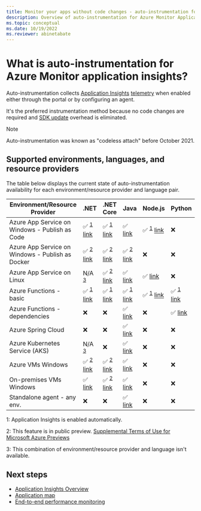 ```yaml
---
title: Monitor your apps without code changes - auto-instrumentation for Azure Monitor Application Insights | Microsoft Docs
description: Overview of auto-instrumentation for Azure Monitor Application Insights - codeless application performance management
ms.topic: conceptual
ms.date: 10/19/2022
ms.reviewer: abinetabate
---
```


# What is auto-instrumentation for Azure Monitor application insights?

Auto-instrumentation collects [Application Insights](app-insights-overview.md) [telemetry](data-model.md) when enabled either through the portal or by configuring an agent.

It's the preferred instrumentation method because no code changes are required and [SDK update](sdk-support-guidance.md) overhead is eliminated.

> [!NOTE] 
> Auto-instrumentation was known as "codeless attach" before October 2021.

## Supported environments, languages, and resource providers

The table below displays the current state of auto-instrumentation availability for each environment/resource provider and language pair.

|Environment/Resource Provider                    | .NET                                                                                                                                           | .NET Core                                                                                                                                      | Java                                                                                                                                           | Node.js                                                                       | Python                                                                                       |
|-------------------------------------------------|------------------------------------------------------------------------------------------------------------------------------------------------|------------------------------------------------------------------------------------------------------------------------------------------------|------------------------------------------------------------------------------------------------------------------------------------------------|-------------------------------------------------------------------------------|----------------------------------------------------------------------------------------------|
|Azure App Service on Windows - Publish as Code   | :white_check_mark: <sup>[1](#OnBD)</sup> [link](azure-web-apps-net.md)                                                                         | :white_check_mark: <sup>[1](#OnBD)</sup> [link](azure-web-apps-net-core.md)                                                                    | :white_check_mark: [link](azure-web-apps-java.md)                                                                                              | :white_check_mark: <sup>[1](#OnBD)</sup> [link](azure-web-apps-nodejs.md)     | :x:                                                                                          |
|Azure App Service on Windows - Publish as Docker | :white_check_mark: <sup>[2](#Preview)</sup> [link](https://azure.github.io/AppService/2022/04/11/windows-containers-app-insights-preview.html) | :white_check_mark: <sup>[2](#Preview)</sup> [link](https://azure.github.io/AppService/2022/04/11/windows-containers-app-insights-preview.html) | :white_check_mark: <sup>[2](#Preview)</sup> [link](https://azure.github.io/AppService/2022/04/11/windows-containers-app-insights-preview.html) | :x:                                                                           | :x:                                                                                          |
|Azure App Service on Linux                       | N/A <sup>[3](#NA)</sup>                                                                                                                        | :white_check_mark: <sup>[2](#Preview)</sup> [link](azure-web-apps-net-core.md?tabs=linux)                                                      | :white_check_mark: [link](azure-web-apps-java.md)                                                                                              | :white_check_mark: [link](azure-web-apps-nodejs.md?tabs=linux)                | :x:                                                                                          |
|Azure Functions - basic                          | :white_check_mark: <sup>[1](#OnBD)</sup> [link](monitor-functions.md)                                                                          | :white_check_mark: <sup>[1](#OnBD)</sup> [link](monitor-functions.md)                                                                          | :white_check_mark: <sup>[1](#OnBD)</sup> [link](monitor-functions.md)                                                                          | :white_check_mark: <sup>[1](#OnBD)</sup> [link](monitor-functions.md)         | :white_check_mark: <sup>[1](#OnBD)</sup> [link](monitor-functions.md)                        |
|Azure Functions - dependencies                   | :x:                                                                                                                                            | :x:                                                                                                                                            | :white_check_mark: [link](monitor-functions.md)                                                                                                | :x:                                                                           | :white_check_mark: [link](monitor-functions.md#distributed-tracing-for-python-function-apps) |
|Azure Spring Cloud                               | :x:                                                                                                                                            | :x:                                                                                                                                            | :white_check_mark: [link](azure-web-apps-java.md)                                                                                              | :x:                                                                           | :x:                                                                                          |
|Azure Kubernetes Service (AKS)                   | N/A <sup>[3](#NA)</sup>                                                                                                                        | :x:                                                                                                                                            | :white_check_mark: [link](java-in-process-agent.md)                                                                                            | :x:                                                                           | :x:                                                                                          |
|Azure VMs Windows                                | :white_check_mark: <sup>[2](#Preview)</sup> [link](azure-vm-vmss-apps.md)                                                                      | :white_check_mark: <sup>[2](#Preview)</sup> [link](azure-vm-vmss-apps.md)                                                                      | :white_check_mark: [link](java-in-process-agent.md)                                                                                            | :x:                                                                           | :x:                                                                                          |
|On-premises VMs Windows                          | :white_check_mark: [link](status-monitor-v2-overview.md)                                                                                       | :white_check_mark: <sup>[2](#Preview)</sup> [link](status-monitor-v2-overview.md)                                                              | :white_check_mark: [link](java-in-process-agent.md)                                                                                            | :x:                                                                           | :x:                                                                                          |
|Standalone agent - any env.                      | :x:                                                                                                                                            | :x:                                                                                                                                            | :white_check_mark: [link](java-in-process-agent.md)                                                                                            | :x:                                                                           | :x:                                                                                          |

<a name="OnBD">1</a>: Application Insights is enabled automatically.

<a name="Preview">2</a>: This feature is in public preview. [Supplemental Terms of Use for Microsoft Azure Previews](https://azure.microsoft.com/support/legal/preview-supplemental-terms/)

<a name="NA">3</a>: This combination of environment/resource provider and language isn't available.

## Next steps

* [Application Insights Overview](./app-insights-overview.md)
* [Application map](./app-map.md)
* [End-to-end performance monitoring](../app/tutorial-performance.md)